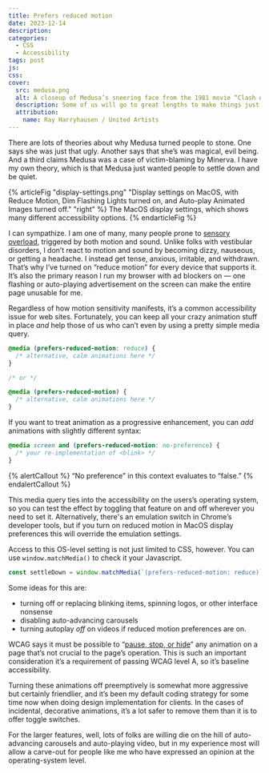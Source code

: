 ```yaml
---
title: Prefers reduced motion
date: 2023-12-14
description:
categories:
  - CSS
  - Accessibility
tags: post
js:
css:
cover:
  src: medusa.png
  alt: A closeup of Medusa’s sneering face from the 1981 movie “Clash of the Titans”
  description: Some of us will go to great lengths to make things just stand still.
  attribution:
    name: Ray Harryhausen / United Artists
---
```


There are lots of theories about why Medusa turned people to stone. One says she was just that ugly. Another says that she’s was magical, evil being. And a third claims Medusa was a case of victim-blaming by Minerva. I have my own theory, which is that Medusa just wanted people to settle down and be quiet.

{% articleFig "display-settings.png" "Display settings on MacOS, with Reduce Motion, Dim Flashing Lights turned on, and Auto-play Animated Images turned off." "right" %}
The MacOS display settings, which shows many different accessibility options.
{% endarticleFig %}

I can sympathize. I am one of many, many people prone to [sensory overload](https://health.clevelandclinic.org/sensory-overload), triggered by both motion and sound. Unlike folks with vestibular disorders, I don’t react to motion and sound by becoming dizzy, nauseous, or getting a headache. I instead get tense, anxious, irritable, and withdrawn. That’s why I’ve turned on “reduce motion” for every device that supports it. It’s also the primary reason I run my browser with ad blockers on — one flashing or auto-playing advertisement on the screen can make the entire page unusable for me.

Regardless of how motion sensitivity manifests, it’s a common accessibility issue for web sites. Fortunately, you can keep all your crazy animation stuff in place _and_ help those
of us who can’t even by using a pretty simple media query.

```css
@media (prefers-reduced-motion: reduce) {
  /* alternative, calm animations here */
}

/* or */

@media (prefers-reduced-motion) {
  /* alternative, calm animations here */
}
```

If you want to treat animation as a progressive enhancement, you can _add_ animations with slightly different syntax:

```css
@media screen and (prefers-reduced-motion: no-preference) {
  /* your re-implementation of <blink> */
}
```

{% alertCallout %}
“No preference” in this context evaluates to “false.”
{% endalertCallout %}

This media query ties into the accessibility on the users’s operating system, so you can test the effect by toggling that feature on and off wherever you need to set it. Alternatively, there's an emulation switch in Chrome’s developer tools, but if you turn on reduced motion in MacOS display preferences this will override the emulation settings.

Access to this OS-level setting is not just limited to CSS, however. You can use `window.matchMedia()` to check it your Javascript.

```js
const settleDown = window.matchMedia(`(prefers-reduced-motion: reduce)`).matches === true;
```

Some ideas for this are:

- turning off or replacing blinking items, spinning logos, or other interface nonsense
- disabling auto-advancing carousels
- turning autoplay _off_ on videos if reduced motion preferences are on.

WCAG says it must be possible to “[pause, stop, or hide](https://www.w3.org/WAI/WCAG21/Understanding/pause-stop-hide.html)” any animation on a page that’s not crucial to the page’s operation. This is such an important consideration it’s a requirement of passing WCAG level A, so it’s baseline accessibility.

Turning these animations off preemptively is somewhat more aggressive but certainly friendlier, and it’s been my default coding strategy for some time now when doing design implementation for clients. In the cases of incidental, decorative animations, it’s a lot safer to remove them than it is to offer toggle switches.

For the larger features, well, lots of folks are willing die on the hill of auto-advancing carousels and auto-playing video, but in my experience most will allow a carve-out for people like me who have expressed an opinion at the operating-system level.


